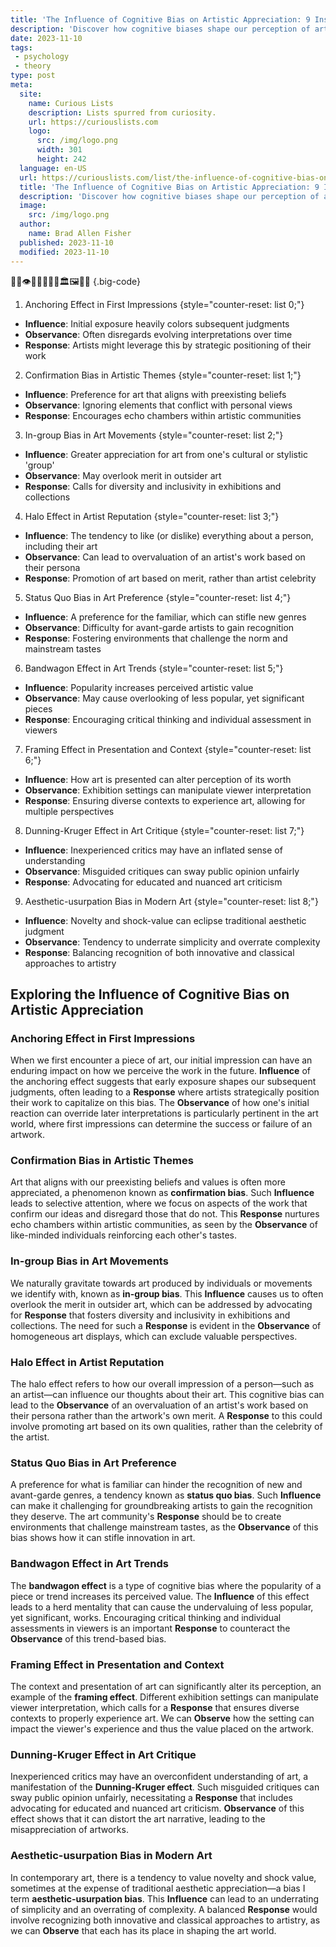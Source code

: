 ```yaml
---
title: 'The Influence of Cognitive Bias on Artistic Appreciation: 9 Insights'
description: 'Discover how cognitive biases shape our perception of art and gain 9 intriguing insights into the curious world of artistic appreciation.'
date: 2023-11-10
tags:
 - psychology
 - theory
type: post
meta:
  site:
    name: Curious Lists
    description: Lists spurred from curiosity.
    url: https://curiouslists.com
    logo:
      src: /img/logo.png
      width: 301
      height: 242
  language: en-US
  url: https://curiouslists.com/list/the-influence-of-cognitive-bias-on-artistic-appreciation-9-insights
  title: 'The Influence of Cognitive Bias on Artistic Appreciation: 9 Insights'
  description: 'Discover how cognitive biases shape our perception of art and gain 9 intriguing insights into the curious world of artistic appreciation.'
  image:
    src: /img/logo.png
  author:
    name: Brad Allen Fisher
  published: 2023-11-10
  modified: 2023-11-10
---
```



🧠🎨👁️🤔💡🕵️‍♂️🌟🏛️🖼️👩‍🎨 {.big-code}

1. Anchoring Effect in First Impressions {style="counter-reset: list 0;"}
  - **Influence**: Initial exposure heavily colors subsequent judgments
  - **Observance**: Often disregards evolving interpretations over time
  - **Response**: Artists might leverage this by strategic positioning of their work

2. Confirmation Bias in Artistic Themes {style="counter-reset: list 1;"}
  - **Influence**: Preference for art that aligns with preexisting beliefs
  - **Observance**: Ignoring elements that conflict with personal views
  - **Response**: Encourages echo chambers within artistic communities

3. In-group Bias in Art Movements {style="counter-reset: list 2;"}
  - **Influence**: Greater appreciation for art from one's cultural or stylistic 'group'
  - **Observance**: May overlook merit in outsider art
  - **Response**: Calls for diversity and inclusivity in exhibitions and collections

4. Halo Effect in Artist Reputation {style="counter-reset: list 3;"}
  - **Influence**: The tendency to like (or dislike) everything about a person, including their art
  - **Observance**: Can lead to overvaluation of an artist's work based on their persona
  - **Response**: Promotion of art based on merit, rather than artist celebrity

5. Status Quo Bias in Art Preference {style="counter-reset: list 4;"}
  - **Influence**: A preference for the familiar, which can stifle new genres
  - **Observance**: Difficulty for avant-garde artists to gain recognition
  - **Response**: Fostering environments that challenge the norm and mainstream tastes

6. Bandwagon Effect in Art Trends {style="counter-reset: list 5;"}
  - **Influence**: Popularity increases perceived artistic value
  - **Observance**: May cause overlooking of less popular, yet significant pieces
  - **Response**: Encouraging critical thinking and individual assessment in viewers

7. Framing Effect in Presentation and Context {style="counter-reset: list 6;"}
  - **Influence**: How art is presented can alter perception of its worth
  - **Observance**: Exhibition settings can manipulate viewer interpretation
  - **Response**: Ensuring diverse contexts to experience art, allowing for multiple perspectives

8. Dunning-Kruger Effect in Art Critique {style="counter-reset: list 7;"}
  - **Influence**: Inexperienced critics may have an inflated sense of understanding
  - **Observance**: Misguided critiques can sway public opinion unfairly
  - **Response**: Advocating for educated and nuanced art criticism

9. Aesthetic-usurpation Bias in Modern Art {style="counter-reset: list 8;"}
  - **Influence**: Novelty and shock-value can eclipse traditional aesthetic judgment
  - **Observance**: Tendency to underrate simplicity and overrate complexity
  - **Response**: Balancing recognition of both innovative and classical approaches to artistry


## Exploring the Influence of Cognitive Bias on Artistic Appreciation

### Anchoring Effect in First Impressions
When we first encounter a piece of art, our initial impression can have an enduring impact on how we perceive the work in the future. **Influence** of the anchoring effect suggests that early exposure shapes our subsequent judgments, often leading to a **Response** where artists strategically position their work to capitalize on this bias. The **Observance** of how one's initial reaction can override later interpretations is particularly pertinent in the art world, where first impressions can determine the success or failure of an artwork.

### Confirmation Bias in Artistic Themes
Art that aligns with our preexisting beliefs and values is often more appreciated, a phenomenon known as **confirmation bias**. Such **Influence** leads to selective attention, where we focus on aspects of the work that confirm our ideas and disregard those that do not. This **Response** nurtures echo chambers within artistic communities, as seen by the **Observance** of like-minded individuals reinforcing each other's tastes.

### In-group Bias in Art Movements
We naturally gravitate towards art produced by individuals or movements we identify with, known as **in-group bias**. This **Influence** causes us to often overlook the merit in outsider art, which can be addressed by advocating for **Response** that fosters diversity and inclusivity in exhibitions and collections. The need for such a **Response** is evident in the **Observance** of homogeneous art displays, which can exclude valuable perspectives.

### Halo Effect in Artist Reputation
The halo effect refers to how our overall impression of a person—such as an artist—can influence our thoughts about their art. This cognitive bias can lead to the **Observance** of an overvaluation of an artist's work based on their persona rather than the artwork's own merit. A **Response** to this could involve promoting art based on its own qualities, rather than the celebrity of the artist.

### Status Quo Bias in Art Preference
A preference for what is familiar can hinder the recognition of new and avant-garde genres, a tendency known as **status quo bias**. Such **Influence** can make it challenging for groundbreaking artists to gain the recognition they deserve. The art community's **Response** should be to create environments that challenge mainstream tastes, as the **Observance** of this bias shows how it can stifle innovation in art.

### Bandwagon Effect in Art Trends
The **bandwagon effect** is a type of cognitive bias where the popularity of a piece or trend increases its perceived value. The **Influence** of this effect leads to a herd mentality that can cause the undervaluing of less popular, yet significant, works. Encouraging critical thinking and individual assessments in viewers is an important **Response** to counteract the **Observance** of this trend-based bias.

### Framing Effect in Presentation and Context
The context and presentation of art can significantly alter its perception, an example of the **framing effect**. Different exhibition settings can manipulate viewer interpretation, which calls for a **Response** that ensures diverse contexts to properly experience art. We can **Observe** how the setting can impact the viewer's experience and thus the value placed on the artwork.

### Dunning-Kruger Effect in Art Critique
Inexperienced critics may have an overconfident understanding of art, a manifestation of the **Dunning-Kruger effect**. Such misguided critiques can sway public opinion unfairly, necessitating a **Response** that includes advocating for educated and nuanced art criticism. **Observance** of this effect shows that it can distort the art narrative, leading to the misappreciation of artworks.

### Aesthetic-usurpation Bias in Modern Art
In contemporary art, there is a tendency to value novelty and shock value, sometimes at the expense of traditional aesthetic appreciation—a bias I term **aesthetic-usurpation bias**. This **Influence** can lead to an underrating of simplicity and an overrating of complexity. A balanced **Response** would involve recognizing both innovative and classical approaches to artistry, as we can **Observe** that each has its place in shaping the art world.